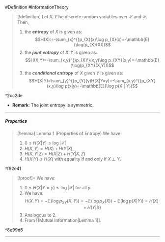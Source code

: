 #Definition #InformationTheory 

> [!definition]
> Let $X,Y$ be discrete random variables over $\mathcal{X}$ and $\mathcal{Y}$. Then, 
> 1. the **entropy** of $X$ is given as: $$H(X):=-\sum_{x}^{}p_{X}(x)\log p_{X}(x)=-\mathbb{E}(\log(p_{X}(X)))$$
> 2. the ***joint entropy*** of $X,Y$ is given as: $$H(X,Y)=-\sum_{x,y}^{}p_{XY}(x,y)\log  p_{XY}(x,y)=-\mathbb{E}(\log(p_{XY}(X,Y)))$$
> 3. the ***conditional entropy*** of $X$ given $Y$ is given as:$$H(X|Y)=\sum_{y}^{}p_{Y}(y)H(X|Y=y)=-\sum_{x,y}^{}p_{XY}(x,y)\log p(x|y)=-\mathbb{E}(\log p(X | Y))$$

^2cc2de

- **Remark**: The joint entropy is symmetric.
---
##### Properties
> [!lemma] Lemma 1 (Properties of Entropy)
> We have:
> 1. $0\leq H(X|Y)\leq \log \left| \mathcal{X} \right|$
> 2. $H(X,Y)=H(X)+H(Y|X)$
> 3. $H(X,Y|Z)=H(X|Z)+H(Y|X,Z)$
> 4. $H(X|Y)\leq H(X)$ with equality if and only if $X \ {\bot} \ Y$. 

^f62e41

> [!proof]+
> We have:
> 1. $0\leq H(X|Y=y)\leq \log \left| \mathcal{X} \right|$ for all $y$.
> 2. We have: $$H(X,Y)=-\mathbb{E}(\log p_{XY}(X,Y))=-\mathbb{E}(\log p_{X}(X))-\mathbb{E}(\log p(X|Y))=H(X)+H(Y|X)$$
> 3. Analogous to 2. 
> 4. From [[Mutual Information|Lemma 1]].

^8e99d6

---
